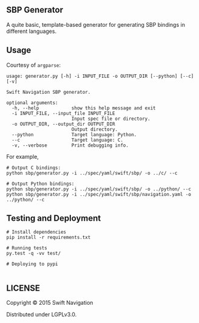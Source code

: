 ## SBP Generator

A quite basic, template-based generator for generating SBP bindings in
different languages.

## Usage

Courtesy of `argparse`:

```
usage: generator.py [-h] -i INPUT_FILE -o OUTPUT_DIR [--python] [--c] [-v]

Swift Navigation SBP generator.

optional arguments:
  -h, --help            show this help message and exit
  -i INPUT_FILE, --input_file INPUT_FILE
                        Input spec file or directory.
  -o OUTPUT_DIR, --output_dir OUTPUT_DIR
                        Output directory.
  --python              Target language: Python.
  --c                   Target language: C.
  -v, --verbose         Print debugging info.
```

For example,

```shell
# Output C bindings:
python sbp/generator.py -i ../spec/yaml/swift/sbp/ -o ../c/ --c

# Output Python bindings:
python sbp/generator.py -i ../spec/yaml/swift/sbp/ -o ../python/ --c
python sbp/generator.py -i ../spec/yaml/swift/sbp/navigation.yaml -o ../python/ --c

```

## Testing and Deployment

```shell
# Install dependencies
pip install -r requirements.txt

# Running tests
py.test -q -vv test/

# Deploying to pypi


```

## LICENSE

Copyright © 2015 Swift Navigation

Distributed under LGPLv3.0.
